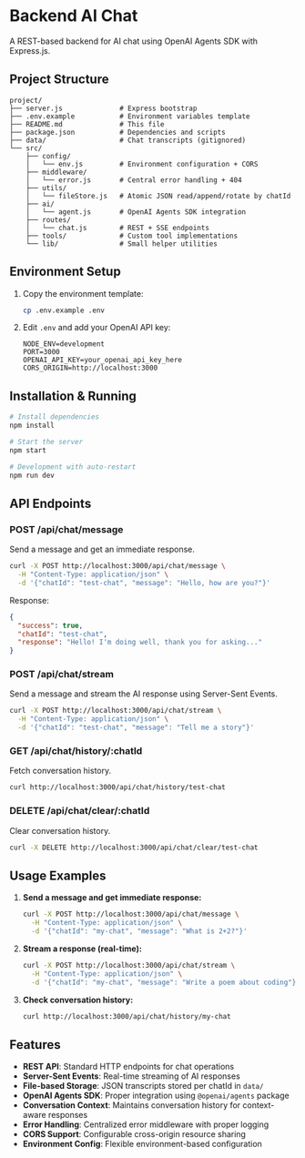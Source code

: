 # Backend AI Chat

A REST-based backend for AI chat using OpenAI Agents SDK with Express.js.

## Project Structure

```
project/
├── server.js              # Express bootstrap
├── .env.example           # Environment variables template
├── README.md              # This file
├── package.json           # Dependencies and scripts
├── data/                  # Chat transcripts (gitignored)
└── src/
    ├── config/
    │   └── env.js         # Environment configuration + CORS
    ├── middleware/
    │   └── error.js       # Central error handling + 404
    ├── utils/
    │   └── fileStore.js   # Atomic JSON read/append/rotate by chatId
    ├── ai/
    │   └── agent.js       # OpenAI Agents SDK integration
    ├── routes/
    │   └── chat.js        # REST + SSE endpoints
    ├── tools/             # Custom tool implementations
    └── lib/               # Small helper utilities
```

## Environment Setup

1. Copy the environment template:
   ```bash
   cp .env.example .env
   ```

2. Edit `.env` and add your OpenAI API key:
   ```env
   NODE_ENV=development
   PORT=3000
   OPENAI_API_KEY=your_openai_api_key_here
   CORS_ORIGIN=http://localhost:3000
   ```

## Installation & Running

```bash
# Install dependencies
npm install

# Start the server
npm start

# Development with auto-restart
npm run dev
```

## API Endpoints

### POST /api/chat/message
Send a message and get an immediate response.

```bash
curl -X POST http://localhost:3000/api/chat/message \
  -H "Content-Type: application/json" \
  -d '{"chatId": "test-chat", "message": "Hello, how are you?"}'
```

Response:
```json
{
  "success": true,
  "chatId": "test-chat",
  "response": "Hello! I'm doing well, thank you for asking..."
}
```

### POST /api/chat/stream
Send a message and stream the AI response using Server-Sent Events.

```bash
curl -X POST http://localhost:3000/api/chat/stream \
  -H "Content-Type: application/json" \
  -d '{"chatId": "test-chat", "message": "Tell me a story"}'
```

### GET /api/chat/history/:chatId
Fetch conversation history.

```bash
curl http://localhost:3000/api/chat/history/test-chat
```

### DELETE /api/chat/clear/:chatId
Clear conversation history.

```bash
curl -X DELETE http://localhost:3000/api/chat/clear/test-chat
```

## Usage Examples

1. **Send a message and get immediate response:**
   ```bash
   curl -X POST http://localhost:3000/api/chat/message \
     -H "Content-Type: application/json" \
     -d '{"chatId": "my-chat", "message": "What is 2+2?"}'
   ```

2. **Stream a response (real-time):**
   ```bash
   curl -X POST http://localhost:3000/api/chat/stream \
     -H "Content-Type: application/json" \
     -d '{"chatId": "my-chat", "message": "Write a poem about coding"}'
   ```

3. **Check conversation history:**
   ```bash
   curl http://localhost:3000/api/chat/history/my-chat
   ```

## Features

- **REST API**: Standard HTTP endpoints for chat operations
- **Server-Sent Events**: Real-time streaming of AI responses
- **File-based Storage**: JSON transcripts stored per chatId in `data/`
- **OpenAI Agents SDK**: Proper integration using `@openai/agents` package
- **Conversation Context**: Maintains conversation history for context-aware responses
- **Error Handling**: Centralized error middleware with proper logging
- **CORS Support**: Configurable cross-origin resource sharing
- **Environment Config**: Flexible environment-based configuration
